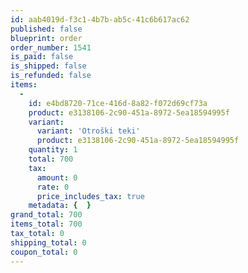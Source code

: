 ```yaml
---
id: aab4019d-f3c1-4b7b-ab5c-41c6b617ac62
published: false
blueprint: order
order_number: 1541
is_paid: false
is_shipped: false
is_refunded: false
items:
  -
    id: e4bd8720-71ce-416d-8a82-f072d69cf73a
    product: e3138106-2c90-451a-8972-5ea18594995f
    variant:
      variant: 'Otroški teki'
      product: e3138106-2c90-451a-8972-5ea18594995f
    quantity: 1
    total: 700
    tax:
      amount: 0
      rate: 0
      price_includes_tax: true
    metadata: {  }
grand_total: 700
items_total: 700
tax_total: 0
shipping_total: 0
coupon_total: 0
---
```

